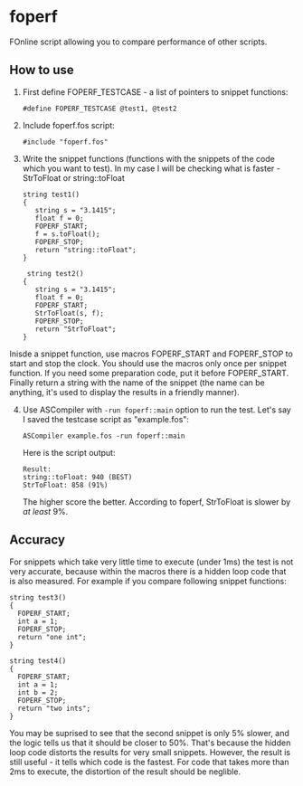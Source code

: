 foperf
======

FOnline script allowing you to compare performance of other scripts.

How to use
----------

1. First define FOPERF_TESTCASE - a list of pointers to snippet functions:

   ```#define FOPERF_TESTCASE @test1, @test2```

2. Include foperf.fos script:

   ```#include "foperf.fos"```

3. Write the snippet functions (functions with the snippets of the code which
   you want to test). In my case I will be checking what is faster - StrToFloat
   or string::toFloat
   ```
   string test1()
   {
      string s = "3.1415";
      float f = 0;
      FOPERF_START;
      f = s.toFloat();
      FOPERF_STOP;
      return "string::toFloat";
   }
   
    string test2()
   {
      string s = "3.1415";
      float f = 0;
      FOPERF_START;
      StrToFloat(s, f);
      FOPERF_STOP;
      return "StrToFloat";
   }
   ```
Inisde a snippet function, use macros FOPERF_START and FOPERF_STOP to start and
stop the clock. You should use the macros only once per snippet function. If you
need some preparation code, put it before FOPERF_START. Finally return a string
with the name of the snippet (the name can be anything, it's used to display the
results in a friendly manner).

4. Use ASCompiler with `-run foperf::main` option to run the test. Let's say I
   saved the testcase script as "example.fos":
   
   ```ASCompiler example.fos -run foperf::main```
   
   Here is the script output:
   
   ```
   Result:
   string::toFloat: 940 (BEST)
   StrToFloat: 858 (91%)
   ```
   The higher score the better. According to foperf, StrToFloat is slower by *at
   least* 9%.
 
Accuracy
--------

For snippets which take very little time to execute (under 1ms) the test is not
very accurate, because within the macros there is a hidden loop code that is
also measured. For example if you compare following snippet functions:

```
string test3()
{
  FOPERF_START;
  int a = 1;
  FOPERF_STOP;
  return "one int";
}

string test4()
{
  FOPERF_START;
  int a = 1;
  int b = 2;
  FOPERF_STOP;
  return "two ints";
}
```

You may be suprised to see that the second snippet is only 5% slower, and the
logic tells us that it should be closer to 50%. That's because the hidden loop
code distorts the results for very small snippets. However, the result is still
useful - it tells which code is the fastest. For code that takes more than 2ms
to execute, the distortion of the result should be neglible.
